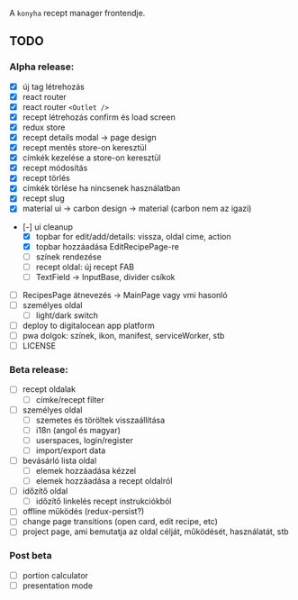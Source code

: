 A `konyha` recept manager frontendje.

## TODO

### Alpha release:

- [x] új tag létrehozás
- [x] react router
- [x] react router `<Outlet />`
- [x] recept létrehozás confirm és load screen
- [x] redux store
- [x] recept details modal -> page design
- [x] recept mentés store-on keresztül
- [x] címkék kezelése a store-on keresztül
- [x] recept módosítás
- [x] recept törlés
- [x] címkék törlése ha nincsenek használatban
- [x] recept slug
- [x] material ui -> carbon design -> material (carbon nem az igazi)
- [-] ui cleanup
  - [x] topbar for edit/add/details: vissza, oldal cime, action
  - [x] topbar hozzáadása EditRecipePage-re
  - [ ] színek rendezése
  - [ ] recept oldal: új recept FAB
  - [ ] TextField -> InputBase, divider csíkok
- [ ] RecipesPage átnevezés -> MainPage vagy vmi hasonló
- [ ] személyes oldal
  - [ ] light/dark switch
- [ ] deploy to digitalocean app platform
- [ ] pwa dolgok: színek, ikon, manifest, serviceWorker, stb
- [ ] LICENSE

### Beta release:

- [ ] recept oldalak
  - [ ] címke/recept filter
- [ ] személyes oldal
  - [ ] szemetes és töröltek visszaállítása
  - [ ] i18n (angol és magyar)
  - [ ] userspaces, login/register
  - [ ] import/export data
- [ ] bevásárló lista oldal
  - [ ] elemek hozzáadása kézzel
  - [ ] elemek hozzáadása a recept oldalról
- [ ] időzítő oldal
  - [ ] időzítő linkelés recept instrukciókból
- [ ] offline működés (redux-persist?)
- [ ] change page transitions (open card, edit recipe, etc)
- [ ] project page, ami bemutatja az oldal célját, működését, használatát, stb

### Post beta

- [ ] portion calculator
- [ ] presentation mode

